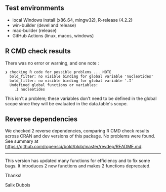 ## Test environments

* local Windows install (x86_64, mingw32), R-release (4.2.2)
* win-builder (devel and release)
* mac-builder (release)
* GitHub Actions (linux, macos, windows)

## R CMD check results

There was no error or warning, and one note :
```
❯ checking R code for possible problems ... NOTE
  bold_filter: no visible binding for global variable 'nucleotides'
  bold_filter: no visible binding for global variable '.I'
  Undefined global functions or variables:
    .I nucleotides
```

This isn't a problem; these variables don't need to be defined in the global scope since they will be evaluated in the data.table's scope.

## Reverse dependencies

We checked 2 reverse dependencies, comparing R CMD check results across CRAN and dev versions of this package.
No problems were found.
See summary at <https://github.com/ropensci/bold/blob/master/revdep/README.md>.

-----

This version has updated many functions for efficiency and to fix some bugs. It introduces 2 new functions and makes 2 functions deprecated.

Thanks!

Salix Dubois
